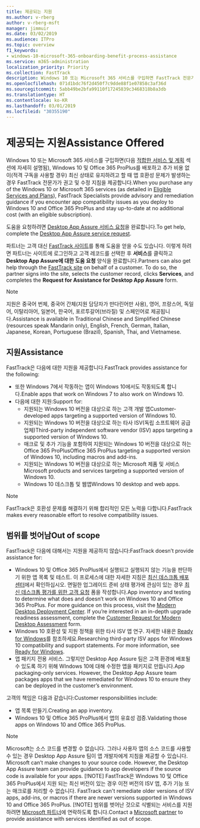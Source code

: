 ```yaml
---
title: 제공되는 지원
ms.author: v-rberg
author: v-rberg-msft
manager: jimmuir
ms.date: 03/02/2019
ms.audience: ITPro
ms.topic: overview
f1_keywords:
- windows-10-microsoft-365-onboarding-benefit-process-assistance
ms.service: m365-administration
localization_priority: Priority
ms.collection: FastTrack
description: Windows 10 또는 Microsoft 365 서비스를 구입하면 FastTrack 전문가가 Windows 10 및 Office 365 ProPlus를 배포하고 추가 비용 없이(적격 구독을 사용할 경우) 최신 상태로 유지하기 위한 권고 및 수정 지침을 제공합니다.
ms.openlocfilehash: 071d1bdc76f2d450f7c9dde88f1e07858c3af36d
ms.sourcegitcommit: 5abb49be2bfa99110f17245839c3468318b8a3db
ms.translationtype: HT
ms.contentlocale: ko-KR
ms.lasthandoff: 03/01/2019
ms.locfileid: "30355190"
---
```

# <a name="assistance-offered"></a><span data-ttu-id="5c3be-103">제공되는 지원</span><span class="sxs-lookup"><span data-stu-id="5c3be-103">Assistance Offered</span></span>  

<span data-ttu-id="5c3be-104">Windows 10 또는 Microsoft 365 서비스를 구입하면(다음 [적합한 서비스 및 계획](M365-eligible-services-and-plans.md) 섹션에 자세히 설명됨), Windows 10 및 Office 365 ProPlus를 배포하고 추가 비용 없이(적격 구독을 사용할 경우) 최신 상태로 유지하려고 할 때 앱 호환성 문제가 발생하는 경우 FastTrack 전문가가 권고 및 수정 지침을 제공합니다.</span><span class="sxs-lookup"><span data-stu-id="5c3be-104">When you purchase any of the Windows 10 or Microsoft 365 services (as detailed in [Eligible Services and Plans](M365-eligible-services-and-plans.md)), FastTrack Specialists provide advisory and remediation guidance if you encounter app compatibility issues as you deploy to Windows 10 and Office 365 ProPlus and stay up-to-date at no additional cost (with an eligible subscription).</span></span>

<span data-ttu-id="5c3be-105">도움을 요청하려면 [Desktop App Assure 서비스 요청](https://go.microsoft.com/fwlink/?linkid=2022721)을 완료합니다.</span><span class="sxs-lookup"><span data-stu-id="5c3be-105">To get help, complete the [Desktop App Assure service request](https://go.microsoft.com/fwlink/?linkid=2022721).</span></span>

<span data-ttu-id="5c3be-p101">파트너는 고객 대신 [FastTrack 사이트](https://go.microsoft.com/fwlink/?linkid=780698)를 통해 도움을 얻을 수도 있습니다. 이렇게 하려면 파트너는 사이트에 로그인하고 고객 레코드를 선택한 후 **서비스**를 클릭하고 **Desktop App Assure에 대한 도움 요청** 양식을 완료합니다.</span><span class="sxs-lookup"><span data-stu-id="5c3be-p101">Partners can also get help through the [FastTrack site](https://go.microsoft.com/fwlink/?linkid=780698) on behalf of a customer. To do so, the partner signs into the site, selects the customer record, clicks **Services**, and completes the **Request for Assistance for Desktop App Assure** form.</span></span>

> [!NOTE]
> <span data-ttu-id="5c3be-108">지원은 중국어 번체, 중국어 간체(지원 담당자가 만다린어만 사용), 영어, 프랑스어, 독일어, 이탈리아어, 일본어, 한국어, 포르투갈어(브라질) 및 스페인어로 제공됩니다.</span><span class="sxs-lookup"><span data-stu-id="5c3be-108">Assistance is available in Traditional Chinese and Simplified Chinese (resources speak Mandarin only), English, French, German, Italian, Japanese, Korean, Portuguese (Brazil), Spanish, Thai, and Vietnamese.</span></span> 

## <a name="assistance"></a><span data-ttu-id="5c3be-109">지원</span><span class="sxs-lookup"><span data-stu-id="5c3be-109">Assistance</span></span>

<span data-ttu-id="5c3be-110">FastTrack은 다음에 대한 지원을 제공합니다.</span><span class="sxs-lookup"><span data-stu-id="5c3be-110">FastTrack provides assistance for the following:</span></span>
- <span data-ttu-id="5c3be-111">또한 Windows 7에서 작동하는 앱이 Windows 10에서도 작동되도록 합니다.</span><span class="sxs-lookup"><span data-stu-id="5c3be-111">Enable apps that work on Windows 7 to also work on Windows 10.</span></span>
- <span data-ttu-id="5c3be-112">다음에 대한 지원:</span><span class="sxs-lookup"><span data-stu-id="5c3be-112">Support for:</span></span>
    - <span data-ttu-id="5c3be-113">지원되는 Windows 10 버전을 대상으로 하는 고객 개발 앱</span><span class="sxs-lookup"><span data-stu-id="5c3be-113">Customer-developed apps targeting a supported version of Windows 10.</span></span>
    - <span data-ttu-id="5c3be-114">지원되는 Windows 10 버전을 대상으로 하는 타사 ISV(독립 소프트웨어 공급업체)</span><span class="sxs-lookup"><span data-stu-id="5c3be-114">Third-party independent software vendor (ISV) apps targeting a supported version of Windows 10.</span></span>
    - <span data-ttu-id="5c3be-115">매크로 및 추가 기능을 포함하여 지원되는 Windows 10 버전을 대상으로 하는 Office 365 ProPlus</span><span class="sxs-lookup"><span data-stu-id="5c3be-115">Office 365 ProPlus targeting a supported version of Windows 10, including macros and add-ins.</span></span>
    - <span data-ttu-id="5c3be-116">지원되는 Windows 10 버전을 대상으로 하는 Microsoft 제품 및 서비스</span><span class="sxs-lookup"><span data-stu-id="5c3be-116">Microsoft products and services targeting a supported version of Windows 10.</span></span>
    - <span data-ttu-id="5c3be-117">Windows 10 데스크톱 및 웹앱</span><span class="sxs-lookup"><span data-stu-id="5c3be-117">Windows 10 desktop and web apps.</span></span>
> [!NOTE]
> <span data-ttu-id="5c3be-118">FastTrack은 호환성 문제를 해결하기 위해 합리적인 모든 노력을 다합니다.</span><span class="sxs-lookup"><span data-stu-id="5c3be-118">FastTrack makes every reasonable effort to resolve compatibility issues.</span></span> 

## <a name="out-of-scope"></a><span data-ttu-id="5c3be-119">범위를 벗어남</span><span class="sxs-lookup"><span data-stu-id="5c3be-119">Out of scope</span></span>

<span data-ttu-id="5c3be-120">FastTrack은 다음에 대해서는 지원을 제공하지 않습니다:</span><span class="sxs-lookup"><span data-stu-id="5c3be-120">FastTrack doesn’t provide assistance for:</span></span>
- <span data-ttu-id="5c3be-p102">Windows 10 및 Office 365 ProPlus에서 실행되고 실행되지 않는 기능을 판단하기 위한 앱 목록 및 테스트. 이 프로세스에 대한 자세한 지침은 [최신 데스크톱 배포 센터](https://go.microsoft.com/fwlink/?linkid=2080140)에서 확인하십시오. 면밀한 업그레이드 준비 상태 평가에 관심이 있는 경우 [최신 데스크톱 평가를 위한 고객 요청](https://go.microsoft.com/fwlink/?linkid=2053818) 폼을 작성합니다.</span><span class="sxs-lookup"><span data-stu-id="5c3be-p102">App inventory and testing to determine what does and doesn’t work on Windows 10 and Office 365 ProPlus. For more guidance on this process, visit the [Modern Desktop Deployment Center](https://go.microsoft.com/fwlink/?linkid=2080140). If you’re interested in an in-depth upgrade readiness assessment, complete the [Customer Request for Modern Desktop Assessment](https://go.microsoft.com/fwlink/?linkid=2053818) form.</span></span>
- <span data-ttu-id="5c3be-p103">Windows 10 호환성 및 지원 정책을 위한 타사 ISV 앱 연구. 자세한 내용은 [Ready for Windows](https://go.microsoft.com/fwlink/?linkid=2054580)를 참조하세요.</span><span class="sxs-lookup"><span data-stu-id="5c3be-p103">Researching third-party ISV apps for Windows 10 compatibility and support statements. For more information, see [Ready for Windows](https://go.microsoft.com/fwlink/?linkid=2054580).</span></span>
- <span data-ttu-id="5c3be-p104">앱 패키지 전용 서비스. 그렇지만 Desktop App Assure 팀은 고객 환경에 배포될 수 있도록 하기 위해 WIndows 10에 대해 수정한 앱을 패키지로 만듭니다.</span><span class="sxs-lookup"><span data-stu-id="5c3be-p104">App packaging-only services. However, the Desktop App Assure team packages apps that we have remediated for Windows 10 to ensure they can be deployed in the customer’s environment.</span></span>

<span data-ttu-id="5c3be-128">고객의 책임은 다음과 같습니다:</span><span class="sxs-lookup"><span data-stu-id="5c3be-128">Customer responsibilities include:</span></span>
- <span data-ttu-id="5c3be-129">앱 목록 만들기.</span><span class="sxs-lookup"><span data-stu-id="5c3be-129">Creating an app inventory.</span></span>
- <span data-ttu-id="5c3be-130">Windows 10 및 Office 365 ProPlus에서 앱의 유효성 검증.</span><span class="sxs-lookup"><span data-stu-id="5c3be-130">Validating those apps on Windows 10 and Office 365 ProPlus.</span></span>
> [!NOTE]
> <span data-ttu-id="5c3be-p105">Microsoft는 소스 코드를 변경할 수 없습니다. 그러나 사용자 앱의 소스 코드를 사용할 수 있는 경우 Desktop App Assure 팀이 앱 개발자에게 지침을 제공할 수 있습니다. </span><span class="sxs-lookup"><span data-stu-id="5c3be-p105">Microsoft can’t make changes to your source code. However, the Desktop App Assure team can provide guidance to app developers if the source code is available for your apps. </span></span>[!NOTE]
> <span data-ttu-id="5c3be-p106">FastTrack은 Windows 10 및 Office 365 ProPlus에서 지원 되는 최신 버전이 있는 경우 이전 버전의 ISV 앱, 추가 기능 또는 매크로를 처리할 수 없습니다. </span><span class="sxs-lookup"><span data-stu-id="5c3be-p106">FastTrack can't remediate older versions of ISV apps, add-ins, or macros if there are newer versions supported in Windows 10 and Office 365 ProPlus. </span></span>[!NOTE]
> <span data-ttu-id="5c3be-134">범위를 벗어난 것으로 식별되는 서비스를 지원하려면 [Microsoft 파트너](https://go.microsoft.com/fwlink/?linkid=2080150)에 연락하도록 합니다.</span><span class="sxs-lookup"><span data-stu-id="5c3be-134">Contact a [Microsoft partner](https://go.microsoft.com/fwlink/?linkid=2080150) to provide assistance with services identified as out of scope.</span></span>
